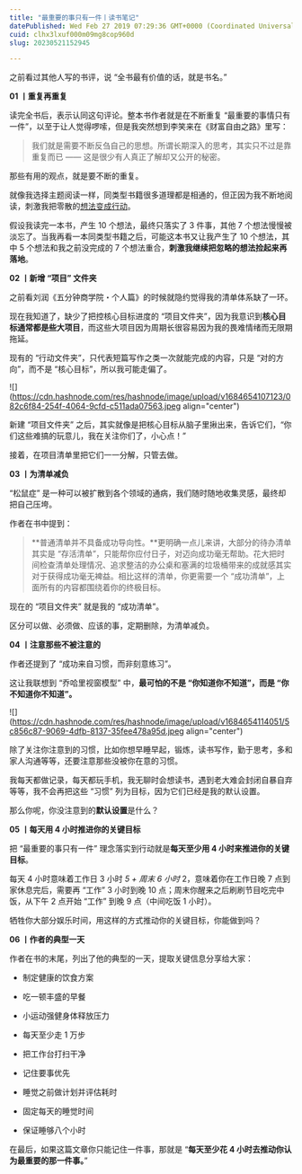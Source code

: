 ```yaml
---
title: "最重要的事只有一件丨读书笔记"
datePublished: Wed Feb 27 2019 07:29:36 GMT+0000 (Coordinated Universal Time)
cuid: clhx3lxuf000m09mg8cop960d
slug: 20230521152945

---
```


之前看过其他人写的书评，说 “全书最有价值的话，就是书名。”

**01 丨重复再重复**

读完全书后，表示认同这句评论。整本书作者就是在不断重复 “最重要的事情只有一件”，以至于让人觉得啰嗦，但是我突然想到李笑来在《财富自由之路》里写：

> 我们就是需要不断反刍自己的思想。所谓长期深入的思考，其实只不过是靠重复而已 —— 这是很少有人真正了解却又公开的秘密。

那些有用的观点，就是要不断的重复。

就像我选择主题阅读一样，同类型书籍很多道理都是相通的，但正因为我不断地阅读，刺激我把零散的[想法变成行动](http://mp.weixin.qq.com/s?__biz=MzI3MzU5MDA1OQ==&mid=2247484558&idx=1&sn=5f6dbb873b63c920f255c266e48f3956&chksm=eb21b6cadc563fdc776f7ba29ab568cdcf9c1498139520d62e38db9b1e246ec25a482f976dc0&scene=21#wechat_redirect)。

假设我读完一本书，产生 10 个想法，最终只落实了 3 件事，其他 7 个想法慢慢被淡忘了。当我再看一本同类型书籍之后，可能这本书又让我产生了 10 个想法，其中 5 个想法和我之前没完成的 7 个想法重合，**刺激我继续把忽略的想法捡起来再落地**。

**02 丨新增 “项目” 文件夹**

之前看刘润《五分钟商学院・个人篇》的时候就隐约觉得我的清单体系缺了一环。

现在我知道了，缺少了把控核心目标进度的 “项目文件夹”，因为我意识到**核心目标通常都是些大项目**，而这些大项目因为周期长很容易因为我的畏难情绪而无限期拖延。

现有的 “行动文件夹”，只代表短篇写作之类一次就能完成的内容，只是 “对的方向”，而不是 “核心目标”，所以我可能走偏了。

![](https://cdn.hashnode.com/res/hashnode/image/upload/v1684654107123/082c6f84-254f-4064-9cfd-c511ada07563.jpeg align="center")

新建 “项目文件夹” 之后，其实就像是把核心目标从脑子里揪出来，告诉它们，“你们这些难搞的玩意儿，我在关注你们了，小心点！”

接着，在项目清单里把它们一一分解，只管去做。

**03 丨为清单减负**

“松鼠症” 是一种可以被扩散到各个领域的通病，我们随时随地收集灵感，最终却把自己压垮。

作者在书中提到：

> **普通清单并不具备成功导向性。**更明确一点儿来讲，大部分的待办清单其实是 “存活清单”，只能帮你应付日子，对迈向成功毫无帮助。花大把时间检查清单处理情况、追求整洁的办公桌和塞满的垃圾桶带来的成就感其实对于获得成功毫无裨益。相比这样的清单，你更需要一个 “成功清单”，上面所有的内容都围绕着你的终极目标。

现在的 “项目文件夹” 就是我的 “成功清单”。

区分可以做、必须做、应该的事，定期删除，为清单减负。

**04 丨注意那些不被注意的**

作者还提到了 “成功来自习惯，而非刻意练习”。

这让我联想到 “乔哈里视窗模型” 中，**最可怕的不是 “你知道你不知道”，而是 “你不知道你不知道”。**

![](https://cdn.hashnode.com/res/hashnode/image/upload/v1684654114051/5c856c87-9069-4dfb-8137-35fee478a95d.jpeg align="center")

除了关注你注意到的习惯，比如你想早睡早起，锻炼，读书写作，勤于思考，多和家人沟通等等，还要注意那些没被你在意的习惯。

我每天都做记录，每天都玩手机，我无聊时会想读书，遇到老大难会封闭自暴自弃等等，我不会再把这些 “习惯” 列为目标，因为它们已经是我的默认设置。

那么你呢，你没注意到的**默认设置**是什么？

**05 丨每天用 4 小时推进你的关键目标**

把 “最重要的事只有一件” 理念落实到行动就是**每天至少用 4 小时来推进你的关键目标**。

每天 4 小时意味着工作日 3 小时 *5 + 周末 6 小时* 2，意味着你在工作日晚 7 点到家休息完后，需要再 “工作” 3 小时到晚 10 点；周末你醒来之后刷刷节目吃完中饭，从下午 2 点开始 “工作” 到晚 9 点（中间吃饭 1 小时）。

牺牲你大部分娱乐时间，用这样的方式推动你的关键目标，你能做到吗？

**06 丨作者的典型一天**

作者在书的末尾，列出了他的典型的一天，提取关键信息分享给大家：

* 制定健康的饮食方案
    
* 吃一顿丰盛的早餐
    
* 小运动强健身体释放压力
    
* 每天至少走 1 万步
    
* 把工作台打扫干净
    
* 记住要事优先
    
* 睡觉之前做计划并评估耗时
    
* 固定每天的睡觉时间
    
* 保证睡够八个小时
    

在最后，如果这篇文章你只能记住一件事，那就是 “**每天至少花 4 小时去推动你认为最重要的那一件事。**”
